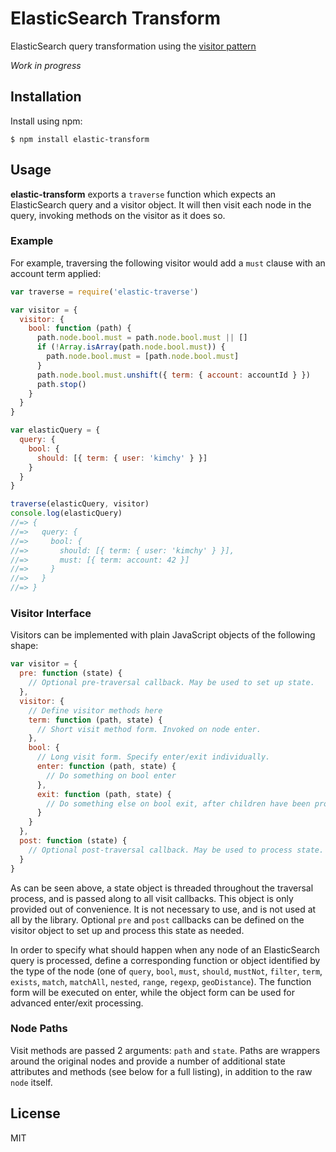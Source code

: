 # ElasticSearch Transform

ElasticSearch query transformation using the [visitor pattern][]

_Work in progress_

## Installation

Install using npm:

    $ npm install elastic-transform

## Usage

__elastic-transform__ exports a `traverse` function which expects an
ElasticSearch query and a visitor object. It will then visit each node in the
query, invoking methods on the visitor as it does so.

### Example

For example, traversing the following visitor would add a `must` clause with an
account term applied:

```js
var traverse = require('elastic-traverse')

var visitor = {
  visitor: {
    bool: function (path) {
      path.node.bool.must = path.node.bool.must || []
      if (!Array.isArray(path.node.bool.must)) {
        path.node.bool.must = [path.node.bool.must]
      }
      path.node.bool.must.unshift({ term: { account: accountId } })
      path.stop()
    }
  }
}

var elasticQuery = {
  query: {
    bool: {
      should: [{ term: { user: 'kimchy' } }]
    }
  }
}

traverse(elasticQuery, visitor)
console.log(elasticQuery)
//=> {
//=>   query: {
//=>     bool: {
//=>       should: [{ term: { user: 'kimchy' } }],
//=>       must: [{ term: account: 42 }]
//=>     }
//=>   }
//=> }
```

### Visitor Interface

Visitors can be implemented with plain JavaScript objects of the following
shape:

```js
var visitor = {
  pre: function (state) {
    // Optional pre-traversal callback. May be used to set up state.
  },
  visitor: {
    // Define visitor methods here
    term: function (path, state) {
      // Short visit method form. Invoked on node enter.
    },
    bool: {
      // Long visit form. Specify enter/exit individually.
      enter: function (path, state) {
        // Do something on bool enter
      },
      exit: function (path, state) {
        // Do something else on bool exit, after children have been processed.
      }
    }
  },
  post: function (state) {
    // Optional post-traversal callback. May be used to process state.
  }
}
```

As can be seen above, a state object is threaded throughout the traversal
process, and is passed along to all visit callbacks. This object is only
provided out of convenience. It is not necessary to use, and is not used at
all by the library. Optional `pre` and `post` callbacks can be defined on the
visitor object to set up and process this state as needed.

In order to specify what should happen when any node of an ElasticSearch query
is processed, define a corresponding function or object identified by the type
of the node (one of `query`, `bool`, `must`, `should`, `mustNot`, `filter`,
`term`, `exists`, `match`, `matchAll`, `nested`, `range`, `regexp`,
`geoDistance`). The function form will be executed on enter, while the object
form can be used for advanced enter/exit processing.

### Node Paths

Visit methods are passed 2 arguments: `path` and `state`. Paths are wrappers
around the original nodes and provide a number of additional state attributes
and methods (see below for a full listing), in addition to the raw `node`
itself.

## License

MIT

[visitor pattern]: https://en.wikipedia.org/wiki/Visitor_pattern
